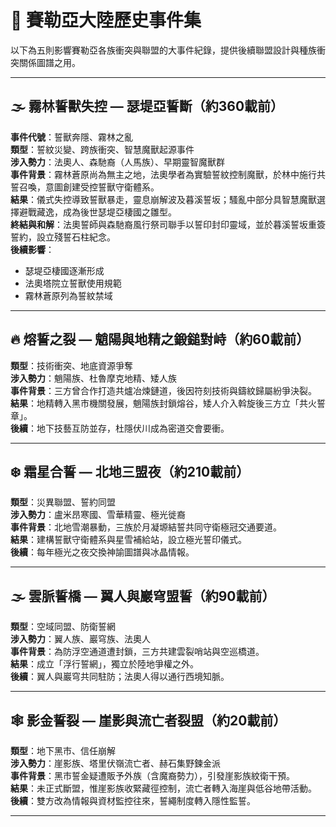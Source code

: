 # 📜 賽勒亞大陸歷史事件集

以下為五則影響賽勒亞各族衝突與聯盟的大事件紀錄，提供後續聯盟設計與種族衝突關係圖譜之用。

---

## 🌫 霧林誓獸失控 — 瑟堤亞誓斷（約360載前）

**事件代號**：誓獸奔隱、霧林之亂  
**類型**：誓紋災變、跨族衝突、智慧魔獸起源事件  
**涉入勢力**：法奧人、森馳裔（人馬族）、早期靈智魔獸群  
**事件背景**：霧林蒼原尚為無主之地，法奧學者為實驗誓紋控制魔獸，於林中施行共誓召喚，意圖創建受控誓獸守衛體系。  
**結果**：儀式失控導致誓獸暴走，靈息崩解波及暮溪誓坂；騷亂中部分具智慧魔獸選擇避戰藏逸，成為後世瑟堤亞棲國之雛型。  
**終結與和解**：法奧誓師與森馳裔風行祭司聯手以誓印封印靈域，並於暮溪誓坂重簽誓約，設立殘誓石柱紀念。  
**後續影響**：
- 瑟堤亞棲國逐漸形成
- 法奧塔院立誓獸使用規範
- 霧林蒼原列為誓紋禁域

---

## 🔥 熔誓之裂 — 魈陽與地精之鍛鎚對峙（約60載前）

**類型**：技術衝突、地底資源爭奪  
**涉入勢力**：魈陽族、杜魯摩克地精、矮人族  
**事件背景**：三方曾合作打造共爐冶煉鏈道，後因符刻技術與鑄紋歸屬紛爭決裂。  
**結果**：地精轉入黑市機關發展，魈陽族封鎖熔谷，矮人介入斡旋後三方立「共火誓章」。  
**後續**：地下技藝互防並存，杜隱伏川成為密道交會要衝。

---

## ❄️ 霜星合誓 — 北地三盟夜（約210載前）

**類型**：災異聯盟、誓約同盟  
**涉入勢力**：盧米昂寒國、雪華精靈、極光徙裔  
**事件背景**：北地雪潮暴動，三族於月凝塬結誓共同守衛極冠交通要道。  
**結果**：建構誓獸守衛體系與星雪補給站，設立極光誓印儀式。  
**後續**：每年極光之夜交換神諭圖譜與冰晶情報。

---

## 🌫 雲脈誓橋 — 翼人與巖穹盟誓（約90載前）

**類型**：空域同盟、防衛誓網  
**涉入勢力**：翼人族、巖穹族、法奧人  
**事件背景**：為防浮空通道遭封鎖，三方共建雲裂哨站與空巡橋道。  
**結果**：成立「浮行誓網」，獨立於陸地爭權之外。  
**後續**：翼人與巖穹共同駐防；法奧人得以通行西境知脈。

---

## 🕸 影金誓裂 — 崖影與流亡者裂盟（約20載前）

**類型**：地下黑市、信任崩解  
**涉入勢力**：崖影族、塔里伏嶺流亡者、赫石集野鍊金派  
**事件背景**：黑市誓金疑遭販予外族（含魔裔勢力），引發崖影族紋衛干預。  
**結果**：未正式斷盟，惟崖影族收緊藏徑控制，流亡者轉入海崖與低谷地帶活動。  
**後續**：雙方改為情報與資材監控往來，誓繩制度轉入隱性監誓。

---
